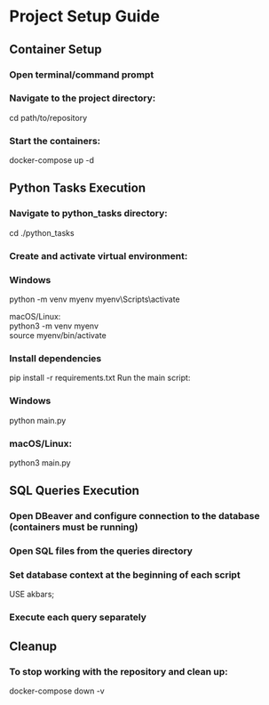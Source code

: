 # Project Setup Guide

## Container Setup
### Open terminal/command prompt
### Navigate to the project directory:

cd path/to/repository

### Start the containers:  
   
docker-compose up -d

## Python Tasks Execution

### Navigate to python_tasks directory:  
   cd ./python_tasks

### Create and activate virtual environment:
### Windows
   python -m venv myenv
   myenv\Scripts\activate

   macOS/Linux:  
   python3 -m venv myenv  
   source myenv/bin/activate

### Install dependencies
   pip install -r requirements.txt
   Run the main script:

### Windows
   python main.py

### macOS/Linux:  
   python3 main.py

## SQL Queries Execution

### Open DBeaver and configure connection to the database (containers must be running)
### Open SQL files from the queries directory
### Set database context at the beginning of each script
  USE akbars;
### Execute each query separately

## Cleanup
### To stop working with the repository and clean up:  
docker-compose down -v